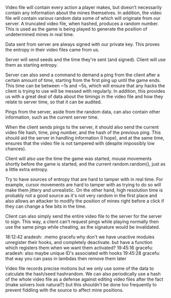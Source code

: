 Video file will contain every action a player makes, but doesn't necessarily contain any information about the mines themselves. In addition, the video file will contain various random data some of which will originate from our server. A truncated video file, when hashed, produces a random number. This is used as the game is being played to generate the position of undetermined mines in real time.

Data sent from server are always signed with our private key. This proves the entropy in their video files came from us.

Server will send seeds and the time they're sent (and signed). Client will use them as starting entropy.

Server can also send a command to demand a ping from the client after a certain amount of time, starting from the first ping up until the game ends. This time can be between ~1s and ~5s, which will ensure that any hacks the client is trying to use will be messed with regularly. In addition, this provides us with a great deal of data about the timings in the video file and how they relate to server time, so that it can be audited.

Pings from the server, aside from the random data, can also contain other information, such as the current server time.

When the client sends pings to the server, it should also send the current video file hash, time, ping number, and the hash of the previous ping. This should aid the server in handling information (I hope), and at the same time, ensures that the video file is not tampered with (despite impossibly low chances).

Client will also use the time the game was started, mouse movements shortly before the game is started, and the current random.random(), just as a little extra entropy.

Try to have sources of entropy that are hard to tamper with in real time. For example, cursor movements are hard to tamper with as trying to do so will make them jittery and unrealistic. On the other hand, high resolution time is probably not a good source as it's not very random in the first place and also allows an attacker to modify the position of mines right before a click if they can change a few bits in the time.

Client can also simply send the entire video file to the server for the server to sign. This way, a client can't request pings while playing normally then use the same pings while cheating, as the signature would be invalidated.


18:12:42 aradesh: .memo gracefu why don't we have unactive modules unregister their hooks, and completely deactivate. but have a function which registers them when we want them activated?
19:45:16 gracefu: aradesh: also maybe unique ID's associated with hooks
19:45:28 gracefu: that way you can pass in lambdas then remove them later

Video file records precise motions but we only use some of the data to calculate the hash/seed hashrandom. We can also periodically use a hash of the whole video file as a defense against editing video files after the fact (make solvers look natural?) but this shouldn't be done too frequently to prevent fiddling with the source to affect mine positions.

